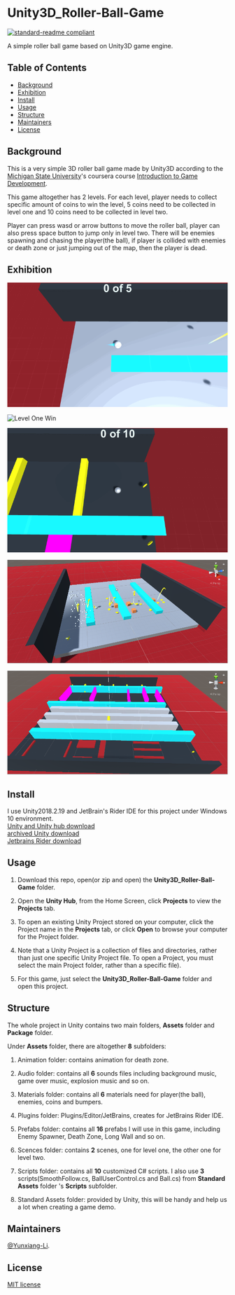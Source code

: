 # Unity3D_Roller-Ball-Game

[![standard-readme compliant](https://img.shields.io/badge/readme%20style-standard-brightgreen.svg?style=flat-square)](https://github.com/RichardLitt/standard-readme)

A simple roller ball game based on Unity3D game engine.

## Table of Contents

- [Background](#Background)
- [Exhibition](#Exhibition)
- [Install](#install)
- [Usage](#usage)
- [Structure](#Structure)
- [Maintainers](#Maintainers)
- [License](#license)

## Background
This is a very simple 3D roller ball game made by Unity3D according to the [Michigan State University](https://msu.edu/)'s coursera course [Introduction to Game Development](https://www-cloudfront-alias.coursera.org/learn/game-development/home/welcome).

This game altogether has 2 levels. For each level, player needs to collect specific amount of coins to win the level, 5 coins need to be collected in level one and 10 coins need to be collected in level two.

Player can press wasd or arrow buttons to move the roller ball, player can also press space button to jump only in level two. There will be enemies spawning and chasing the player(the ball), if player is collided with enemies or death zone or just jumping out of the map, then the player is dead.

## Exhibition

![Level One Fail](https://github.com/Yunxiang-Li/Unity3D_Roller-Ball-Game/blob/master/Screenshots%20and%20GIFs/Level1%20fail.gif)

![Level One Win](https://github.com/Yunxiang-Li/Unity3D_Roller-Ball-Game/blob/master/Screenshots%20and%20GIFs/Level1%20succed.gif)

![Level Two Fail](https://github.com/Yunxiang-Li/Unity3D_Roller-Ball-Game/blob/master/Screenshots%20and%20GIFs/Level2%20fail.gif)

![Level One png](https://github.com/Yunxiang-Li/Unity3D_Roller-Ball-Game/blob/master/Screenshots%20and%20GIFs/Level1.PNG)

![Level Two png](https://github.com/Yunxiang-Li/Unity3D_Roller-Ball-Game/blob/master/Screenshots%20and%20GIFs/Level2.PNG)

## Install

I use Unity2018.2.19 and JetBrain's Rider IDE for this project under Windows 10 environment.<br>
[Unity and Unity hub download](https://unity3d.com/get-unity/download)<br>
[archived Unity download ](https://unity3d.com/get-unity/download/archive)<br>
[Jetbrains Rider download](https://www.jetbrains.com/rider/download/#section=windows)

## Usage

1. Download this repo, open(or zip and open) the **Unity3D_Roller-Ball-Game** folder.

2. Open the **Unity Hub**, from the Home Screen, click **Projects** to view the **Projects** tab.

3. To open an existing Unity Project stored on your computer, click the Project name in the **Projects** tab, or click **Open** to browse your computer for the Project folder.

4. Note that a Unity Project is a collection of files and directories, rather than just one specific Unity Project file. To open a Project, you must select the main Project folder, rather than a specific file).

5. For this game, just select the **Unity3D_Roller-Ball-Game** folder and open this project.

## Structure

The whole project in Unity contains two main folders, **Assets** folder and **Package** folder.

Under **Assets** folder, there are altogether **8** subfolders:

1. Animation folder: contains animation for death zone.

2. Audio folder: contains all **6** sounds files including background music, game over music, explosion music and so on.

3. Materials folder: contains all **6** materials need for player(the ball), enemies, coins and bumpers.

4. Plugins folder: Plugins/Editor/JetBrains, creates for JetBrains Rider IDE.

5. Prefabs folder: contains all **16** prefabs I will use in this game, including Enemy Spawner, Death Zone, Long Wall and so on.

6. Scences folder: contains **2** scenes, one for level one, the other one for level two.

7. Scripts folder: contains all **10** customized C# scripts. I also use **3** scripts(SmoothFollow.cs, BallUserControl.cs and Ball.cs) from **Standard Assets** folder 's **Scripts** subfolder.

8. Standard Assets folder: provided by Unity, this will be handy and help us a lot when creating a game demo.

## Maintainers

[@Yunxiang-Li](https://github.com/Yunxiang-Li).

## License

[MIT license](https://github.com/Yunxiang-Li/CS61B/blob/master/LICENSE)
